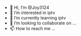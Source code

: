 - 👋 Hi, I’m @Joy3124
- 👀 I’m interested in iptv
- 🌱 I’m currently learning iptv
- 💞️ I’m looking to collaborate on ...
- 📫 How to reach me ...

<!---
Joy3124/Joy3124 is a ✨ special ✨ repository because its `README.md` (this file) appears on your GitHub profile.
You can click the Preview link to take a look at your changes.
--->
